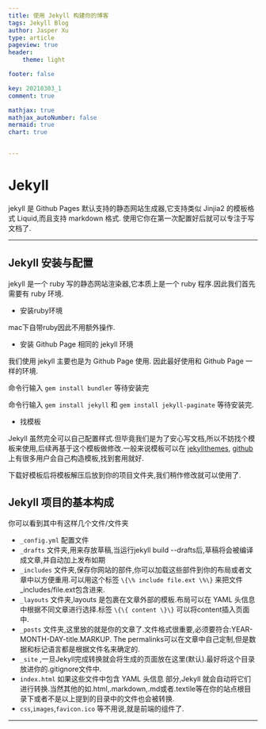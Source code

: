 ```yaml
---
title: 使用 Jekyll 构建你的博客
tags: Jekyll Blog
author: Jasper Xu
type: article
pageview: true
header: 
    theme: light

footer: false

key: 20210303_1
comment: true

mathjax: true
mathjax_autoNumber: false
mermaid: true
chart: true


---
```





# Jekyll

jekyll 是 Github Pages 默认支持的静态网站生成器,它支持类似 Jinjia2 的模板格式 Liquid,而且支持 markdown 格式.<!--more--> 使用它你在第一次配置好后就可以专注于写文档了.

---------------------------------------

## Jekyll 安装与配置



jekyll 是一个 ruby 写的静态网站渲染器,它本质上是一个 ruby 程序.因此我们首先需要有 ruby 环境.

-  安装ruby环境

mac下自带ruby因此不用额外操作.

- 安装 Github Page 相同的 jekyll 环境

我们使用 jekyll 主要也是为 Github Page 使用. 因此最好使用和 Github Page 一样的环境.
 
命令行输入 ```gem install bundler``` 等待安装完

命令行输入 ```gem install jekyll``` 和 ```gem install jekyll-paginate``` 等待安装完.

- 找模板

Jekyll 虽然完全可以自己配置样式.但毕竟我们是为了安心写文档,所以不妨找个模板来使用,后续再基于这个模板做修改.一般来说模板可以在 [jekyllthemes](http://jekyllthemes.org/), [github](http://github.com/) 上有很多用户会自己构造模板,找到套用就好.

下载好模板后将模板解压后放到你的项目文件夹,我们稍作修改就可以使用了.



## Jekyll 项目的基本构成



你可以看到其中有这样几个文件/文件夹

-  ```_config.yml``` 配置文件
- ```_drafts``` 文件夹,用来存放草稿,当运行jekyll build --drafts后,草稿将会被编译成文章,并自动加上发布如期
- ```_includes``` 文件夹,保存你网站的部件,你可以加载这些部件到你的布局或者文章中以方便重用.可以用这个标签 ```\{\% include file.ext \%\}``` 来把文件_includes/file.ext包含进来.
- ```_layouts``` 文件夹,layouts 是包裹在文章外部的模板.布局可以在 YAML 头信息中根据不同文章进行选择.标签 ```\{\{ content \}\}``` 可以将content插入页面中.
- ```_posts``` 文件夹,这里放的就是你的文章了.文件格式很重要,必须要符合:YEAR-MONTH-DAY-title.MARKUP. The permalinks可以在文章中自己定制,但是数据和标记语言都是根据文件名来确定的.
- ```_site``` ,一旦Jekyll完成转换就会将生成的页面放在这里(默认).最好将这个目录放进你的.gitignore文件中.
- ```index.html``` 如果这些文件中包含 YAML 头信息 部分,Jekyll 就会自动将它们进行转换.当然其他的如.html,.markdown,.md或者.textile等在你的站点根目录下或者不是以上提到的目录中的文件也会被转换.
- ```css```,```images```,```favicon.ico``` 等不用说,就是前端的组件了.





















---------------------------------------